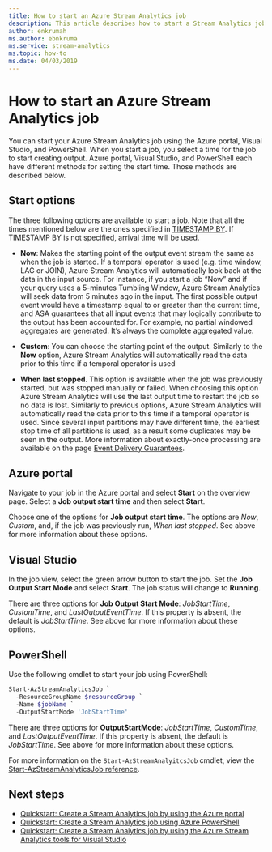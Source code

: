```yaml
---
title: How to start an Azure Stream Analytics job
description: This article describes how to start a Stream Analytics job from Azure portal, PowerShell, and Visual Studio.
author: enkrumah
ms.author: ebnkruma
ms.service: stream-analytics
ms.topic: how-to
ms.date: 04/03/2019 
---
```


# How to start an Azure Stream Analytics job

You can start your Azure Stream Analytics job using the Azure portal, Visual Studio, and PowerShell. When you start a job, you select a time for the job to start creating output. Azure portal, Visual Studio, and PowerShell each have different methods for setting the start time. Those methods are described below.

## Start options
The three following options are available to start a job. Note that all the times mentioned below are the ones specified in [TIMESTAMP BY](/stream-analytics-query/timestamp-by-azure-stream-analytics). If TIMESTAMP BY is not specified, arrival time will be used.
* **Now**: Makes the starting point of the output event stream the same as when the job is started. If a temporal operator is used (e.g. time window, LAG or JOIN), Azure Stream Analytics will automatically look back at the data in the input source. For instance, if you start a job “Now” and if your query uses a 5-minutes Tumbling Window, Azure Stream Analytics will seek data from 5 minutes ago in the input.
The first possible output event would have a timestamp equal to or greater than the current time, and ASA guarantees that all input events that may logically contribute to the output has been accounted for. For example, no partial windowed aggregates are generated. It’s always the complete aggregated value.

* **Custom**: You can choose the starting point of the output. Similarly to the **Now** option, Azure Stream Analytics will automatically read the data prior to this time if a temporal operator is used 

* **When last stopped**. This option is available when the job was previously started, but was stopped manually or failed. When choosing this option Azure Stream Analytics will use the last output time to restart the job so no data is lost. Similarly to previous options, Azure Stream Analytics will automatically read the data prior to this time if a temporal operator is used. Since several input partitions may have different time, the earliest stop time of all partitions is used, as a result some duplicates may be seen in the output. More information about exactly-once processing are available on the page [Event Delivery Guarantees](/stream-analytics-query/event-delivery-guarantees-azure-stream-analytics).


## Azure portal

Navigate to your job in the Azure portal and select **Start** on the overview page. Select a **Job output start time** and then select **Start**.

Choose one of the options for **Job output start time**. The options are *Now*, *Custom*, and, if the job was previously run,  *When last stopped*. See above for more information about these options.

## Visual Studio

In the job view, select the green arrow button to start the job. Set the **Job Output Start Mode** and select **Start**. The job status will change to **Running**.

There are three options for **Job Output Start Mode**: *JobStartTime*, *CustomTime*, and *LastOutputEventTime*. If this property is absent, the default is *JobStartTime*. See above for more information about these options.


## PowerShell

Use the following cmdlet to start your job using PowerShell:

```powershell
Start-AzStreamAnalyticsJob `
  -ResourceGroupName $resourceGroup `
  -Name $jobName `
  -OutputStartMode 'JobStartTime'
```

There are three options for **OutputStartMode**: *JobStartTime*, *CustomTime*, and *LastOutputEventTime*. If this property is absent, the default is *JobStartTime*. See above for more information about these options.

For more information on the `Start-AzStreamAnalyitcsJob` cmdlet, view the [Start-AzStreamAnalyticsJob reference](/powershell/module/az.streamanalytics/start-azstreamanalyticsjob).

## Next steps

* [Quickstart: Create a Stream Analytics job by using the Azure portal](stream-analytics-quick-create-portal.md)
* [Quickstart: Create a Stream Analytics job using Azure PowerShell](stream-analytics-quick-create-powershell.md)
* [Quickstart: Create a Stream Analytics job by using the Azure Stream Analytics tools for Visual Studio](stream-analytics-quick-create-vs.md)
